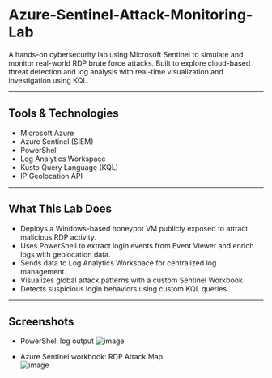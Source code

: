 # Azure-Sentinel-Attack-Monitoring-Lab

A hands-on cybersecurity lab using Microsoft Sentinel to simulate and monitor real-world RDP brute force attacks. Built to explore cloud-based threat detection and log analysis with real-time visualization and investigation using KQL.

---

## Tools & Technologies

- Microsoft Azure
- Azure Sentinel (SIEM)
- PowerShell
- Log Analytics Workspace
- Kusto Query Language (KQL)
- IP Geolocation API

---

## What This Lab Does

- Deploys a Windows-based honeypot VM publicly exposed to attract malicious RDP activity.
- Uses PowerShell to extract login events from Event Viewer and enrich logs with geolocation data.
- Sends data to Log Analytics Workspace for centralized log management.
- Visualizes global attack patterns with a custom Sentinel Workbook.
- Detects suspicious login behaviors using custom KQL queries.

---

## Screenshots

- PowerShell log output
![image](https://github.com/user-attachments/assets/752a47b2-1dd2-44d1-aa13-79a95dd10946)
 
- Azure Sentinel workbook: RDP Attack Map  
![image](https://github.com/user-attachments/assets/a2dfce6c-b5c8-42b1-8baa-9c5a22ee78be)

